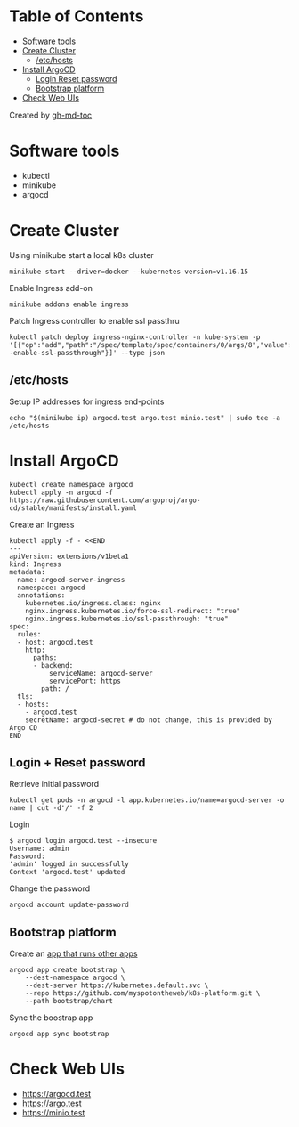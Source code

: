 
Table of Contents
=================

   * [Software tools](#software-tools)
   * [Create Cluster](#create-cluster)
      * [/etc/hosts](#etchosts)
   * [Install ArgoCD](#install-argocd)
      * [Login   Reset password](#login--reset-password)
      * [Bootstrap platform](#bootstrap-platform)
   * [Check Web UIs](#check-web-uis)

Created by [gh-md-toc](https://github.com/ekalinin/github-markdown-toc)

# Software tools

* kubectl
* minikube
* argocd

# Create Cluster

Using minikube start a local k8s cluster

```
minikube start --driver=docker --kubernetes-version=v1.16.15
```

Enable Ingress add-on

```
minikube addons enable ingress
```

Patch Ingress controller to enable ssl passthru

```
kubectl patch deploy ingress-nginx-controller -n kube-system -p '[{"op":"add","path":"/spec/template/spec/containers/0/args/8","value":"--enable-ssl-passthrough"}]' --type json
```

## /etc/hosts

Setup IP addresses for ingress end-points

```
echo "$(minikube ip) argocd.test argo.test minio.test" | sudo tee -a /etc/hosts
```

# Install ArgoCD

```
kubectl create namespace argocd
kubectl apply -n argocd -f https://raw.githubusercontent.com/argoproj/argo-cd/stable/manifests/install.yaml
```

Create an Ingress

```
kubectl apply -f - <<END
---
apiVersion: extensions/v1beta1
kind: Ingress
metadata:
  name: argocd-server-ingress
  namespace: argocd
  annotations:
    kubernetes.io/ingress.class: nginx
    nginx.ingress.kubernetes.io/force-ssl-redirect: "true"
    nginx.ingress.kubernetes.io/ssl-passthrough: "true"
spec:
  rules:
  - host: argocd.test
    http:
      paths:
      - backend:
          serviceName: argocd-server
          servicePort: https
        path: /
  tls:
  - hosts:
    - argocd.test
    secretName: argocd-secret # do not change, this is provided by Argo CD
END
```

## Login + Reset password

Retrieve initial password

```
kubectl get pods -n argocd -l app.kubernetes.io/name=argocd-server -o name | cut -d'/' -f 2
```

Login

```
$ argocd login argocd.test --insecure
Username: admin
Password: 
'admin' logged in successfully
Context 'argocd.test' updated
```

Change the password

```
argocd account update-password
```

## Bootstrap platform

Create an [app that runs other apps](https://argoproj.github.io/argo-cd/operator-manual/cluster-bootstrapping)

```
argocd app create bootstrap \
    --dest-namespace argocd \
    --dest-server https://kubernetes.default.svc \
    --repo https://github.com/myspotontheweb/k8s-platform.git \
    --path bootstrap/chart  

```

Sync the boostrap app

```
argocd app sync bootstrap
```

# Check Web UIs

* https://argocd.test
* https://argo.test
* https://minio.test

